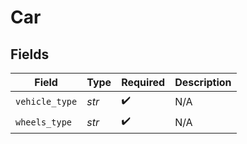 # Car


## Fields

| Field              | Type               | Required           | Description        |
| ------------------ | ------------------ | ------------------ | ------------------ |
| `vehicle_type`     | *str*              | :heavy_check_mark: | N/A                |
| `wheels_type`      | *str*              | :heavy_check_mark: | N/A                |